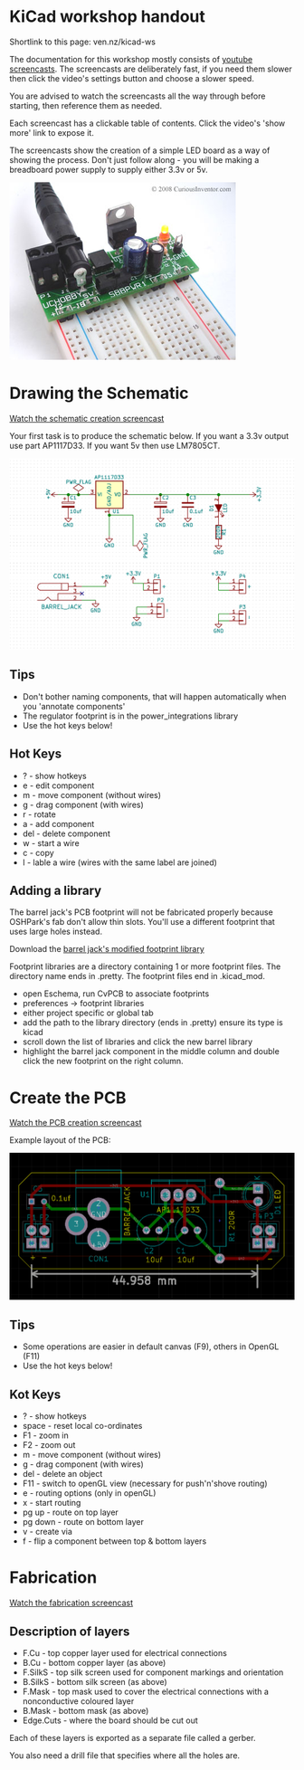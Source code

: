 # KiCad workshop handout

Shortlink to this page: ven.nz/kicad-ws

The documentation for this workshop mostly consists of [youtube
screencasts](https://www.youtube.com/playlist?list=PLmcDgdDpcaPjIBy60y22XzG036ckQI7bC). The
screencasts are deliberately fast, if you need them slower then click the video's settings button and choose a slower speed.

You are advised to watch the screencasts all the way through before starting,
then reference them as needed.

Each screencast has a clickable table of contents. Click the video's 'show more' link to expose it.

The screencasts show the creation of a simple LED board as a way of showing the
process. Don't just follow along - you will be making a breadboard power supply to supply either 3.3v or 5v.

![photo](pcb-psu.jpg)


# Drawing the Schematic

[Watch the schematic creation screencast](https://www.youtube.com/watch?v=v-qCI8wv72w&list=PLmcDgdDpcaPjIBy60y22XzG036ckQI7bC&index=1)

Your first task is to produce the schematic below.
If you want a 3.3v output use part AP1117D33. If you want 5v then use LM7805CT.

![schematic](schematic.png)

## Tips

* Don't bother naming components, that will happen automatically when you
 'annotate components'
* The regulator footprint is in the power_integrations library
* Use the hot keys below!

## Hot Keys

* ? - show hotkeys
* e - edit component
* m - move component (without wires)
* g - drag component (with wires)
* r - rotate
* a - add component
* del - delete component
* w - start a wire
* c - copy
* l - lable a wire (wires with the same label are joined)

## Adding a library

The barrel jack's PCB footprint will not be fabricated properly because
OSHPark's fab don't allow thin slots. You'll use a different footprint that uses
large holes instead.

Download the [barrel jack's modified footprint library](https://github.com/mattvenn/kicad/raw/master/breadboard-psu/barrel.zip)

Footprint libraries are a directory containing 1 or more footprint
files. The directory name ends in .pretty. The footprint files end in
.kicad_mod.

* open Eschema, run CvPCB to associate footprints
* preferences -> footprint libraries
* either project specific or global tab
* add the path to the library directory (ends in .pretty) ensure its type is kicad
* scroll down the list of libraries and click the new barrel library
* highlight the barrel jack component in the middle column and double click the
 new footprint on the right column.

# Create the PCB

[Watch the PCB creation screencast](https://www.youtube.com/watch?v=g9wKArt-YmE&index=2&list=PLmcDgdDpcaPjIBy60y22XzG036ckQI7bC)

Example layout of the PCB:

![layout](layout.png)

## Tips

* Some operations are easier in default canvas (F9), others in OpenGL (F11)
* Use the hot keys below!

## Kot Keys

* ? - show hotkeys
* space - reset local co-ordinates
* F1 - zoom in
* F2 - zoom out
* m - move component (without wires)
* g - drag component (with wires)
* del - delete an object
* F11 - switch to openGL view (necessary for push'n'shove routing)
* e - routing options (only in openGL)
* x - start routing
* pg up - route on top layer
* pg down - route on bottom layer
* v - create via
* f - flip a component between top & bottom layers

# Fabrication

[Watch the fabrication screencast](https://www.youtube.com/watch?v=VwQu3Ap_2rI&list=PLmcDgdDpcaPjIBy60y22XzG036ckQI7bC&index=5)

## Description of layers

* F.Cu - top copper layer used for electrical connections
* B.Cu - bottom copper layer (as above)
* F.SilkS - top silk screen used for component markings and orientation
* B.SilkS - bottom silk screen (as above)
* F.Mask - top mask used to cover the electrical connections with a nonconductive coloured layer
* B.Mask - bottom mask (as above)
* Edge.Cuts - where the board should be cut out

Each of these layers is exported as a separate file called a gerber.

You also need a drill file that specifies where all the holes are.
